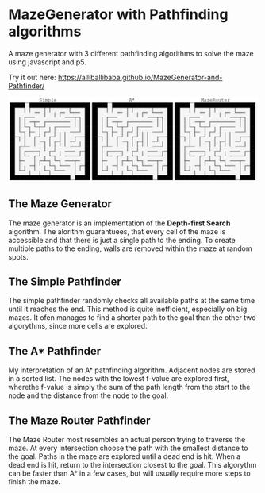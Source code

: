 # MazeGenerator with Pathfinding algorithms
A maze generator with 3 different pathfinding algorithms to solve the maze using javascript and p5.

Try it out here: https://alliballibaba.github.io/MazeGenerator-and-Pathfinder/

![](example.gif)

## The Maze Generator
The maze generator is an implementation of the **Depth-first Search** algorithm. The alorithm guarantuees, 
that every cell of the maze is accessible and that there is just a single path to the ending. To create multiple
paths to the ending, walls are removed within the maze at random spots.

## The Simple Pathfinder
The simple pathfinder randomly checks all available paths at the same time until it reaches the end. This method is 
quite inefficient, especially on big mazes. It ofen manages to find a shorter path to the goal than the other two
algorythms, since more cells are explored.

## The A* Pathfinder
My interpretation of an A* pathfinding algorithm. Adjacent nodes are stored in a sorted list. The nodes with the lowest 
f-value are explored first, wherethe f-value is simply the sum of the path length from the start to the node and the distance 
from the node to the goal.

## The Maze Router Pathfinder
The Maze Router most resembles an actual person trying to traverse the maze. At every intersection choose the path
with the smallest distance to the goal. Paths in the maze are explored until a dead end is hit. When a dead end is
hit, return to the intersection closest to the goal. This algorythm can be faster than A* in a few cases, but will
usually require more steps to finish the maze.



